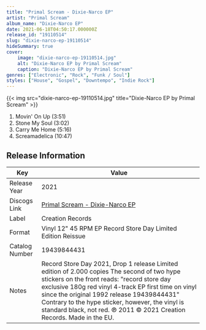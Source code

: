 ```yaml
---
title: "Primal Scream - Dixie-Narco EP"
artist: "Primal Scream"
album_name: "Dixie-Narco EP"
date: 2021-06-18T04:50:17.000000Z
release_id: "19110514"
slug: "dixie-narco-ep-19110514"
hideSummary: true
cover:
    image: "dixie-narco-ep-19110514.jpg"
    alt: "Dixie-Narco EP by Primal Scream"
    caption: "Dixie-Narco EP by Primal Scream"
genres: ["Electronic", "Rock", "Funk / Soul"]
styles: ["House", "Gospel", "Downtempo", "Indie Rock"]
---
```


{{< img src="dixie-narco-ep-19110514.jpg" title="Dixie-Narco EP by Primal Scream" >}}

<!-- section break -->

1. Movin' On Up (3:51)
2. Stone My Soul (3:02)
3. Carry Me Home (5:16)
4. Screamadelica (10:47)

<!-- section break -->





## Release Information
|  Key           | Value                                                |
| ---------------| ---------------------------------------------------- |
| Release Year   | 2021                                   |
| Discogs Link   | [Primal Scream - Dixie-Narco EP](https://www.discogs.com/release/19110514-Primal-Scream-Dixie-Narco-EP) |
| Label          | Creation Records |
| Format         | Vinyl 12" 45 RPM EP Record Store Day Limited Edition Reissue |
| Catalog Number | 19439844431 |
| Notes | Record Store Day 2021, Drop 1 release Limited edition of 2.000 copies  The second of two hype stickers on the front reads: "record store day exclusive 180g red vinyl 4-track EP first time on vinyl since the original 1992 release  19439844431"  Contrary to the hype sticker, however, the vinyl is standard black, not red.  ℗ 2011 © 2021 Creation Records.  Made in the EU. |